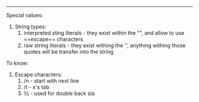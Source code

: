 ***
Special values: 
1. String types:
	1. interpreted sting literals - they exist within the "", and allow to use ==escape== characters
	2. raw string literals - they exist withing the '', anything withing those quotes will be transfer into the string

To know:
1. Escape characters:
	1. /n - start with next line 
	2. /t - x's tab 
	3. \\\\\\ - used for double back sla